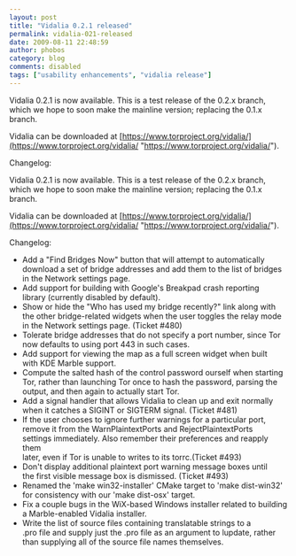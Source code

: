 ```yaml
---
layout: post
title: "Vidalia 0.2.1 released"
permalink: vidalia-021-released
date: 2009-08-11 22:48:59
author: phobos
category: blog
comments: disabled
tags: ["usability enhancements", "vidalia release"]
---
```


Vidalia 0.2.1 is now available. This is a test release of the 0.2.x branch, which we hope to soon make the mainline version; replacing the 0.1.x branch.

Vidalia can be downloaded at [https://www.torproject.org/vidalia/](https://www.torproject.org/vidalia/ "https://www.torproject.org/vidalia/").

Changelog:

<!-- more -->

Vidalia 0.2.1 is now available. This is a test release of the 0.2.x branch, which we hope to soon make the mainline version; replacing the 0.1.x branch.

Vidalia can be downloaded at [https://www.torproject.org/vidalia/](https://www.torproject.org/vidalia/ "https://www.torproject.org/vidalia/").

Changelog:

-   Add a "Find Bridges Now" button that will attempt to automatically  
     download a set of bridge addresses and add them to the list of bridges  
     in the Network settings page.
-   Add support for building with Google's Breakpad crash reporting  
     library (currently disabled by default).
-   Show or hide the "Who has used my bridge recently?" link along with  
     the other bridge-related widgets when the user toggles the relay mode  
     in the Network settings page. (Ticket \#480)
-   Tolerate bridge addresses that do not specify a port number, since Tor  
     now defaults to using port 443 in such cases.
-   Add support for viewing the map as a full screen widget when built  
     with KDE Marble support.
-   Compute the salted hash of the control password ourself when starting  
     Tor, rather than launching Tor once to hash the password, parsing the  
     output, and then again to actually start Tor.
-   Add a signal handler that allows Vidalia to clean up and exit normally  
     when it catches a SIGINT or SIGTERM signal. (Ticket \#481)
-   If the user chooses to ignore further warnings for a particular port,  
     remove it from the WarnPlaintextPorts and RejectPlaintextPorts  
     settings immediately. Also remember their preferences and reapply them  
     later, even if Tor is unable to writes to its torrc.(Ticket \#493)
-   Don't display additional plaintext port warning message boxes until  
     the first visible message box is dismissed. (Ticket \#493)
-   Renamed the 'make win32-installer' CMake target to 'make dist-win32'  
     for consistency with our 'make dist-osx' target.
-   Fix a couple bugs in the WiX-based Windows installer related to building  
     a Marble-enabled Vidalia installer.
-   Write the list of source files containing translatable strings to a  
     .pro file and supply just the .pro file as an argument to lupdate, rather  
     than supplying all of the source file names themselves.


